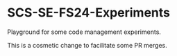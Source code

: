 # SCS-SE-FS24-Experiments

Playground for some code management experiments.

This is a cosmetic change to facilitate some PR merges.

